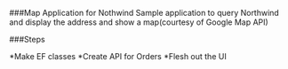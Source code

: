 ###Map Application for Nothwind
Sample application to query Northwind and display the address and show a map(courtesy of Google Map API)


###Steps

*Make EF classes
*Create API for Orders
*Flesh out the UI